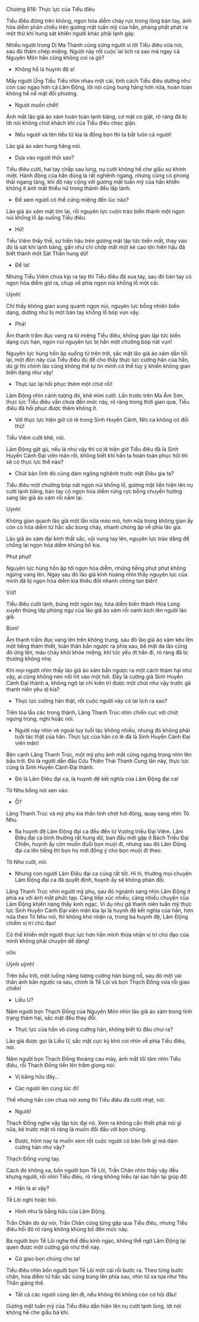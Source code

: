 




Chương 818: Thực lực của Tiểu điêu


Tiểu điêu đứng trên không, ngọn hỏa diễm cháy rực trong lòng bàn tay, ánh hỏa diễm phản chiếu trên gương mặt tuấn mỹ của hắn, phảng phất phát ra một thứ khí hung sát khiến người khác phải lạnh gáy.

Nhiều người trong Dị Ma Thành cũng sững người vì lời Tiểu điêu vừa nói, sau đó thầm chép miệng. Người này rốt cuộc lai lịch ra sao mà ngay cả Nguyên Môn hắn cũng không coi ra gò?

- Không hổ là huynh đệ a!

Mấy người Ứng Tiếu Tiếu nhìn nhau một cái, tính cách Tiểu điêu dường như còn cao ngạo hơn cả Lâm Động, lời nói cũng hung hăng hơn nữa, hoàn toàn không hề nể mặt đối phương.

- Ngươi muốn chết!

Ánh mắt lão giả áo xám hoàn toàn lạnh băng, cơ mặt co giật, rõ ràng đã bị lời nói không chút khách khí của Tiểu điêu chọc giận.

- Nếu ngươi và tên tiểu tử kia là đồng bọn thì ta bắt luôn cả ngươi!

Lão giả áo xám hung hăng nói.

- Dựa vào ngươi thôi sao?

Tiểu điêu cười, hai tay chắp sau lưng, nụ cười không hề che giấu sự khinh miệt. Hành động của hắn đúng là rất nghênh ngang, nhưng cũng có phong thái ngang tàng, khí độ này cộng với gương mặt tuấn mỹ của hắn khiến không ít ánh mắt thiếu nữ trong thành đều lấp lánh.

- Để xem ngươi có thể cứng miệng đến lúc nào?

Lão giả áo xám mặt tím lại, rồi nguyên lực cuộn trào biến thành một ngọn núi khổng lồ ập xuống Tiểu điêu.

- Hừ!

Tiểu Viêm thấy thế, sự hiền hậu trên gương mặt lập tức biến mất, thay vào đó là sát khí lạnh băng, gần như chỉ chớp mắt một kẻ cao lớn hiền hậu đã biết thành một Sát Thần hung dữ!

- Để ta!

Nhưng Tiểu Viêm chưa kịp ra tay thì Tiểu điêu đã xua tay, sau đó bàn tay có ngọn hỏa diễm giơ ra, chụp về phía ngọn núi khổng lồ một cái.

Uỳnh!

Chỉ thấy không gian xung quanh ngọn núi, nguyên lực bỗng nhiên biến dạng, dường như bị một bàn tay khổng lồ bóp vụn vậy.

- Phá!

Âm thanh trầm đục vang ra từ miệng Tiểu điêu, không gian lập tức biến dạng cực hạn, ngọn núi nguyên lực bị hắn một chưởng bóp nát vụn!

Nguyên lực hùng hồn ập xuống từ trên trời, sắc mặt lão giả áo xám dần tối lại, một đòn này của Tiểu điêu đủ để cho thấy thực lực cường hãn của hắn, dù gì thì chính lão cũng không thể tự tin mình có thể tùy ý khiến không gian biến dạng như vậy!

- Thực lực lại hồi phục thêm một chút rồi!

Lâm Động nhìn cảnh tượng đó, khẽ mỉm cười. Lần trước trên Ma Âm Sơn, thực lực Tiểu điêu vẫn chưa đến mức này, rõ ràng trong thời gian qua, Tiểu điêu đã hồi phục được thêm không ít.

- Với thực lực hiện giờ có lẽ trong Sinh Huyền Cảnh, Nhị ca không có đối thủ!

Tiểu Viêm cười khẽ, nói.

Lâm Động gật gù, nếu là như vậy thì có lẽ hiện giờ Tiểu điêu đã là Sinh Huyền Cảnh Đại viên mãn rồi, không biết khi hắn ta hoàn toàn phục hồi thì sẽ có thực lực thế nào?

- Chút bản lĩnh đó cũng dám ngông nghênh trước mặt Điêu gia ta?

Tiểu điêu một chưởng bóp nát ngọn núi khổng lồ, gương mặt liền hiện lên nụ cười lạnh băng, bàn tay có ngọn hỏa diễm rừng rực bỗng chuyển hướng sang lão giã áo xám rồi nắm lại.

Uỳnh!

Không gian quanh lão giả một lần nữa méo mó, hơn nữa trong không gian ấy còn có hỏa diễm tử hắc sắc bùng cháy, nhanh chóng ập về phía lão gỉa.

Lão giả áo xám đại kinh thất sắc, vội vung tay lên, nguyên lực trào dâng để chống lại ngọn hỏa diễm khủng bố kia.

Phụt phụt!

Nguyên lực hùng hồn ập tới ngọn hỏa diễm, những tiếng phụt phụt không ngừng vang lên. Ngay sau đó lão giả kinh hoàng nhìn thấy nguyên lực của mình đã bị ngọn hỏa diễm kia thiêu đốt nhanh chóng tan biến!

Vút!

Tiểu điêu cười lạnh, búng một ngón tay, hỏa diễm biến thành Hỏa Long xuyên thủng lớp phòng ngự của lão giả áo xám rồi oanh kích lên người lão giả.

Bùm!

Âm thanh trầm đục vang lên trên không trung, sau đó lão giả áo xám kêu lên một tiếng thảm thiết, toàn thân bắn ngược ra phía sau, bề mặt da lão cũng đỏ ửng lên, máu chảy khỏi khóe miệng, khí tức yếu ớt hẳn đi, rõ ràng đã bị thương không nhẹ.

Khi mọi người nhìn thấy lão giả áo xám bắn ngược ra một cách thảm hại như vậy, ai cũng không nén nổi hít vào một hơi. Đây là cường giả Sinh Huyền Cảnh Đại thành a, không ngờ lại chỉ kiên trì được một chút như vậy trước gã thanh niên yêu dị kia?

- Thực lực cường hãn thật, rốt cuộc người này có lai lịch ra sao?

Trên tòa lầu các trong thành, Lăng Thanh Trúc nhìn chiến cục với chút ngưng trọng, nghi hoặc nói.

- Người này nhìn vẻ ngoài tuy tuổi tác không nhiều, nhưng đó không phải tuổi tác thật của hắn. Thực lực của hắn có lẽ đã là Sinh Huyền Cảnh Đại viên mãn!

Bên cạnh Lăng Thanh Trúc, một mỹ phụ ánh mắt cũng ngưng trọng nhìn lên bầu trời. Đó là người dẫn đầu Cửu Thiên Thái Thanh Cung lần này, thực lực cũng là Sinh Huyền Cảnh Đại thành.

- Đó là Lâm Điêu đại ca, là huynh đệ kết nghĩa của Lâm Động đại ca!

Tô Nhu bỗng nói xen vào.

- Ồ?

Lăng Thanh Trúc và mỹ phụ kia thần tình chợt hơi động, quay sang nhìn Tô Nhu.

- Ba huynh đệ Lâm Động đại ca đều đến từ Vương triều Đại Viêm. Lâm Điêu đại ca bình thường rất hung dữ, ban đầu mới gặp ở Bách Triều Đại Chiến, huynh ấy còn muốn đuổi bọn muội đi, nhưng sau đó Lâm Động đại ca lên tiếng thì bọn họ mới đồng ý cho bọn muội đi theo.

Tô Nhu cười, nói.

- Nhưng con người Lâm Điêu đại ca cũng rất tốt. Hì hì, thường mọi chuyện Lâm Động đại ca đã quyết định, huynh ấy sẽ không phản đối.

Lăng Thanh Trúc nhìn người mỹ phụ, sau đó ngoảnh sang nhìn Lâm Động ở phía xa với ánh mắt phức tạp. Càng tiếp xúc nhiều, càng nhiều chuyện của Lâm Động khiến nàng thấy kinh ngạc. Ví dụ như gã thanh niên tuấn mỹ thực lực Sinh Huyền Cảnh Đại viên mãn kia lại là huynh đệ kết nghĩa của hắn, hơn nữa theo Tô Nhu nói, thì không khó nhận ra, trong ba huynh đệ, Lâm Động chiếm vị trí chủ đạo!

Có thể khiến một người thực lực hơn hẳn mình thừa nhận vị trí chủ đạo của mình không phải chuyện dễ dàng!

o0o

Uỳnh uỳnh!

Trên bầu trời, một luồng năng lượng cường hãn bùng nổ, sau đó một vài thân ảnh bắn ngược ra sau, chính là Tề Lôi và bọn Thạch Đồng vừa rồi giao chiến!

- Liễu U?

Năm người bọn Thạch Đồng của Nguyên Môn nhìn lão giã áo xám trong tình trạng thảm hại, sắc mặt đều thay đổi.

- Thực lực của hắn vô cùng cường hãn, không biết từ đâu chui ra?

Lão giả được gọi là Liễu U, sắc mặt cực kỳ khó coi nhìn về phía Tiểu điêu, nói.

Năm người bọn Thạch Đồng thoáng cau mày, ánh mắt tối tăm nhìn Tiểu điêu, rồi Thạch Đồng tiến lên trầm giọng nói:

- Vị bằng hữu đây…

- Các ngươi lên cùng lúc đi!

Thế nhưng hắn còn chưa nói xong thì Tiểu điêu đã cười nhạt, nói.

- Ngươi!

Thạch Đồng nghe vậy lập tức đại nộ. Xem ra không cần thiết phải nói gì nữa, kẻ trước mặt rõ ràng là muốn đối đầu với bọn chúng.

- Được, hôm nay ta muốn xem rốt cuộc ngươi có bản lĩnh gì mà dám cường hãn như vậy?

Thạch Đồng vung tay.

Cách đó không xa, bốn người bọn Tề Lôi, Trần Chân nhìn thấy vậy đều khựng người, rồi nhìn Tiểu điêu, rõ ràng không hiểu tại sao hắn lại giúp đỡ.

- Hắn là ai vậy?

Tề Lôi nghi hoặc hỏi.

- Hình như là bằng hữu của Lâm Động.

Trần Chân do dự nói, Trần Chân cũng từng gặp qua Tiểu điêu, nhưng Tiểu điêu hồi đó rõ ràng không khủng bố đến mức này.

Ba người bọn Tề Lôi nghe thế đều kinh ngạc, không thể ngờ Lâm Động lại quen được một cường giả như thế này.

- Cứ giao bọn chúng cho ta!

Tiểu điêu nhìn bốn người bọn Tề Lôi một cái rồi bước ra. Theo từng bước chân, hỏa diễm tử hắc sắc cũng bùng lên phía sau, nhìn từ xa tựa như Yêu Thần giáng thế.

- Tất cả các ngươi cùng lên đi, nếu không thì không còn cơ hội đâu!

Gương mặt tuấn mỹ của Tiểu điêu dần hiện lên nụ cười lạnh lùng, lời nói không hề che giấu bá khí.




